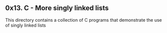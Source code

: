 ## 0x13. C - More singly linked lists

This directory contains a collection of C programs that demonstrate the use of singly linked lists
